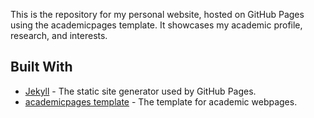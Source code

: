This is the repository for my personal website, hosted on GitHub Pages using the academicpages template. It showcases my academic profile, research, and interests.

## Built With

- [Jekyll](https://jekyllrb.com/) - The static site generator used by GitHub Pages.
- [academicpages template](https://academicpages.github.io/) - The template for academic webpages.
